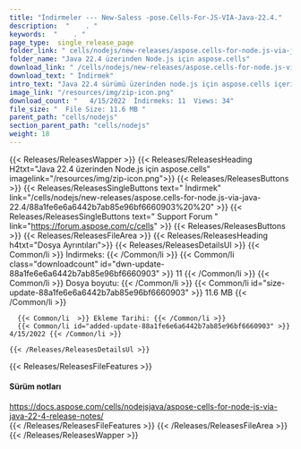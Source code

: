 ```yaml
---
title: "İndirmeler --- New-Saless -pose.Cells-For-JS-VIA-Java-22.4." 
description:  "    . " 
keywords:  "    . " 
page_type:  single_release_page
folder_link: " cells/nodejs/new-releases/aspose.cells-for-node.js-via-java-22.4/"
folder_name: "Java 22.4 üzerinden Node.js için aspose.cells"
download_link: " /cells/nodejs/new-releases/aspose.cells-for-node.js-via-java-22.4/88a1fe6e6a6442b7ab85e96bf6660903"
download_text: " İndirmek"
intro_text: "Java 22.4 sürümü üzerinden node.js için aspose.cells içerir."
image_link: "/resources/img/zip-icon.png"
download_count: "   4/15/2022  İndirmeks: 11  Views: 34"
file_size: "  File Size: 11.6 MB "
parent_path: "cells/nodejs"
section_parent_path: "cells/nodejs"
weight: 18
---
```


{{< Releases/ReleasesWapper >}}
  {{< Releases/ReleasesHeading H2txt="Java 22.4 üzerinden Node.js için aspose.cells" imagelink="/resources/img/zip-icon.png">}}
  {{< Releases/ReleasesButtons >}}
    {{< Releases/ReleasesSingleButtons text=" İndirmek" link="/cells/nodejs/new-releases/aspose.cells-for-node.js-via-java-22.4/88a1fe6e6a6442b7ab85e96bf6660903%20%20" >}}
    {{< Releases/ReleasesSingleButtons text=" Support Forum " link="https://forum.aspose.com/c/cells" >}}
  {{< Releases/ReleasesButtons >}}
  {{< Releases/ReleasesFileArea >}}
    {{< Releases/ReleasesHeading h4txt="Dosya Ayrıntıları">}}
    {{< Releases/ReleasesDetailsUl >}}
            {{< Common/li  >}} İndirmeks: {{< /Common/li >}} 
      {{< Common/li class="downloadcount" id="dwn-update-88a1fe6e6a6442b7ab85e96bf6660903" >}} 11 {{< /Common/li >}} 
      {{< Common/li  >}} Dosya boyutu: {{< /Common/li >}} 
      {{< Common/li id="size-update-88a1fe6e6a6442b7ab85e96bf6660903" >}} 11.6 MB {{< /Common/li >}} 


      {{< Common/li  >}} Ekleme Tarihi: {{< /Common/li >}} 
      {{< Common/li id="added-update-88a1fe6e6a6442b7ab85e96bf6660903" >}} 4/15/2022 {{< /Common/li >}} 

    {{< /Releases/ReleasesDetailsUl >}}

  {{< Releases/ReleasesFileFeatures >}}
      <h4>Sürüm notları</h4><div><a href="https://docs.aspose.com/cells/nodejsjava/aspose-cells-for-node-js-via-java-22-4-release-notes/">https://docs.aspose.com/cells/nodejsjava/aspose-cells-for-node-js-via-java-22-4-release-notes/</a></div>
  {{< /Releases/ReleasesFileFeatures >}}
 {{< /Releases/ReleasesFileArea >}}
{{< /Releases/ReleasesWapper >}}


